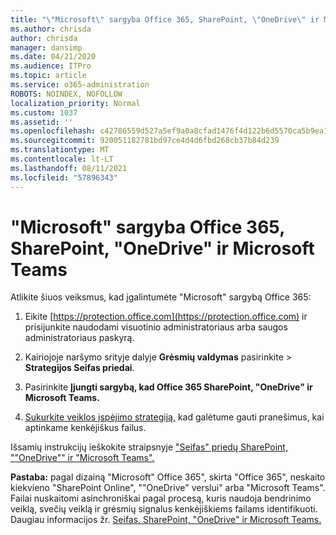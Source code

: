 ```yaml
---
title: "\"Microsoft\" sargyba Office 365, SharePoint, \"OneDrive\" ir Microsoft Teams"
ms.author: chrisda
author: chrisda
manager: dansimp
ms.date: 04/21/2020
ms.audience: ITPro
ms.topic: article
ms.service: o365-administration
ROBOTS: NOINDEX, NOFOLLOW
localization_priority: Normal
ms.custom: 1037
ms.assetid: ''
ms.openlocfilehash: c42786559d527a5ef9a0a8cfad1476f4d122b6d5570ca5b9ea138b21a153ae96
ms.sourcegitcommit: 920051182781bd97ce4d4d6fbd268cb37b84d239
ms.translationtype: MT
ms.contentlocale: lt-LT
ms.lasthandoff: 08/11/2021
ms.locfileid: "57896343"
---
```

# <a name="microsoft-defender-for-office-365-for-sharepoint-onedrive-and-microsoft-teams"></a>"Microsoft" sargyba Office 365, SharePoint, "OneDrive" ir Microsoft Teams

Atlikite šiuos veiksmus, kad įgalintumėte "Microsoft" sargybą Office 365:

1. Eikite [https://protection.office.com](https://protection.office.com) ir prisijunkite naudodami visuotinio administratoriaus arba saugos administratoriaus paskyrą.

2. Kairiojoje naršymo srityje dalyje **Grėsmių valdymas** pasirinkite  \> **Strategijos Seifas priedai**.

3. Pasirinkite **Įjungti sargybą, kad Office 365 SharePoint, "OneDrive" ir Microsoft Teams.**

4. [Sukurkite veiklos įspėjimo strategiją,](https://docs.microsoft.com/microsoft-365/compliance/create-activity-alerts) kad galėtume gauti pranešimus, kai aptinkame kenkėjiškus failus.

Išsamių instrukcijų ieškokite straipsnyje ["Seifas" priedų SharePoint, ""OneDrive"" ir "Microsoft Teams".](https://docs.microsoft.com/microsoft-365/security/office-365-security/turn-on-atp-for-spo-odb-and-teams)

**Pastaba:** pagal dizainą "Microsoft" Office 365", skirta "Office 365", neskaito kiekvieno "SharePoint Online", ""OneDrive" verslui" arba "Microsoft Teams". Failai nuskaitomi asinchroniškai pagal procesą, kuris naudoja bendrinimo veiklą, svečių veiklą ir grėsmių signalus kenkėjiškiems failams identifikuoti. Daugiau informacijos žr. [Seifas, SharePoint, "OneDrive" ir Microsoft Teams.](https://docs.microsoft.com/microsoft-365/security/office-365-security/atp-for-spo-odb-and-teams)
